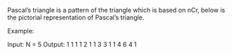 Pascal’s triangle is a pattern of the triangle which is based on nCr, below is the pictorial representation of Pascal’s triangle.

Example:

Input: N = 5
Output:
      1
     1 1
    1 2 1
   1 3 3 1
  1 4 6 4 1